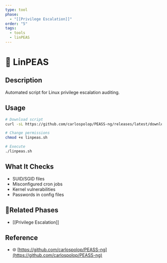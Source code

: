 ```yaml
---
type: tool
phase:
  - "[[Privilege Escalation]]"
order: "5"
tags:
  - tools
  - linPEAS
---
```

# 🧪 LinPEAS

## Description
Automated script for Linux privilege escalation auditing.
## Usage
```bash
# Download script
curl -sL https://github.com/carlospolop/PEASS-ng/releases/latest/download/linpeas.sh -o linpeas.sh

# Change permissions
chmod +x linpeas.sh

# Execute
./linpeas.sh
```
## What It Checks
- SUID/SGID files
- Misconfigured cron jobs
- Kernel vulnerabilities
- Passwords in config files
## 🔗Related Phases
- [[Privilege Escalation]]
## Reference
- 🌐 [https://github.com/carlospolop/PEASS-ng](https://github.com/carlospolop/PEASS-ng)